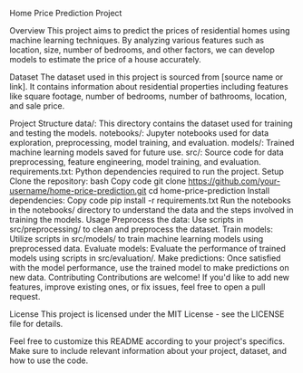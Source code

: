 Home Price Prediction Project

Overview
This project aims to predict the prices of residential homes using machine learning techniques. By analyzing various features such as location, size, number of bedrooms, and other factors, we can develop models to estimate the price of a house accurately.

Dataset
The dataset used in this project is sourced from [source name or link]. It contains information about residential properties including features like square footage, number of bedrooms, number of bathrooms, location, and sale price.

Project Structure
data/: This directory contains the dataset used for training and testing the models.
notebooks/: Jupyter notebooks used for data exploration, preprocessing, model training, and evaluation.
models/: Trained machine learning models saved for future use.
src/: Source code for data preprocessing, feature engineering, model training, and evaluation.
requirements.txt: Python dependencies required to run the project.
Setup
Clone the repository:
bash
Copy code
git clone https://github.com/your-username/home-price-prediction.git
cd home-price-prediction
Install dependencies:
Copy code
pip install -r requirements.txt
Run the notebooks in the notebooks/ directory to understand the data and the steps involved in training the models.
Usage
Preprocess the data: Use scripts in src/preprocessing/ to clean and preprocess the dataset.
Train models: Utilize scripts in src/models/ to train machine learning models using preprocessed data.
Evaluate models: Evaluate the performance of trained models using scripts in src/evaluation/.
Make predictions: Once satisfied with the model performance, use the trained model to make predictions on new data.
Contributing
Contributions are welcome! If you'd like to add new features, improve existing ones, or fix issues, feel free to open a pull request.

License
This project is licensed under the MIT License - see the LICENSE file for details.

Feel free to customize this README according to your project's specifics. Make sure to include relevant information about your project, dataset, and how to use the code.
